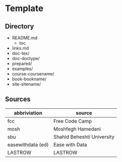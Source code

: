 # Template

## Directory

- README.md
  - toc
- links.md
- doc-tex/
- doc-doctype/
- prepared/
- examples/
- course-coursename/
- book-bookname/
- site-sitename/

## Sources

| abbriviation | source |
| --- | --- |
| fcc | Free Code Camp |
| mosh | Moshfegh Hamedani |
| sbu | Shahid Beheshti University |
| easewithdata (ed) | Ease with Data |
| LASTROW | LASTROW |
